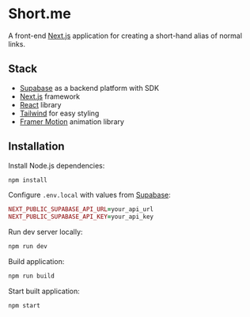 # Short.me

A front-end [Next.js](https://nextjs.org/) application for creating a short-hand alias of normal links.

## Stack

- [Supabase](https://supabase.com/) as a backend platform with SDK
- [Next.js](https://nextjs.org/) framework
- [React](https://reactjs.org/) library
- [Tailwind](https://tailwindcss.com/) for easy styling
- [Framer Motion](https://www.framer.com/motion/) animation library

## Installation

Install Node.js dependencies:
```bash
npm install
```

Configure `.env.local` with values from [Supabase](https://supabase.com/):
```ruby
NEXT_PUBLIC_SUPABASE_API_URL=your_api_url
NEXT_PUBLIC_SUPABASE_API_KEY=your_api_key
```

Run dev server locally:
```bash
npm run dev
```

Build application:
```bash
npm run build
```

Start built application:
```bash
npm start
```
